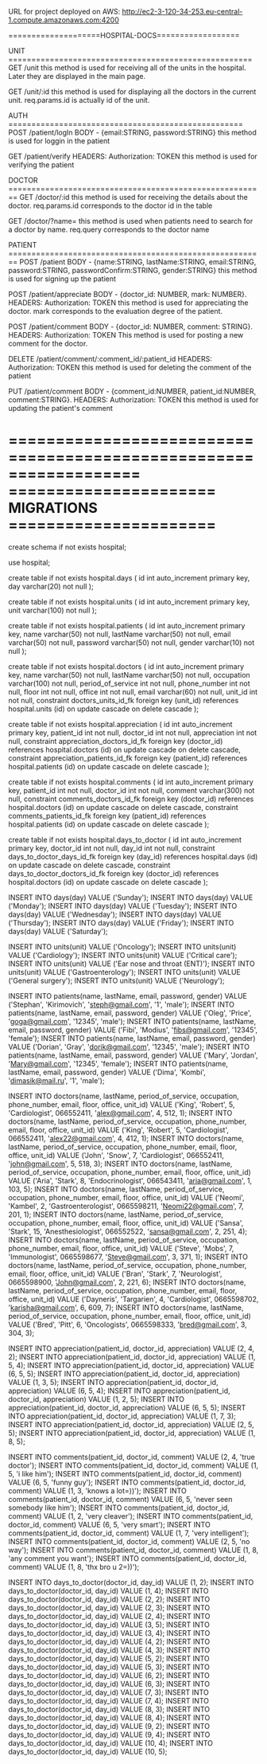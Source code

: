 URL for project deployed on AWS: http://ec2-3-120-34-253.eu-central-1.compute.amazonaws.com:4200

====================HOSPITAL-DOCS==================

UNIT =====================================================
GET /unit
this method is used for receiving all of the units in the hospital. Later they are displayed in the main page.

GET /unit/:id
this method is used for displaying all the doctors in the current unit. req.params.id is actually id of the unit.

AUTH ===================================================
POST /patient/logIn BODY - {email:STRING, password:STRING}
this method is used for loggin in the patient

GET /patient/verify HEADERS: Authorization: TOKEN
this method is used for verifying the patient

DOCTOR ========================================================
GET /doctor/:id
this method is used for receiving the details about the doctor. req.params.id corresponds to the doctor id in the table

GET /doctor/?name=
this method is used when patients need to search for a doctor by name. req.query corresponds to the doctor name

PATIENT ========================================================
POST /patient BODY - {name:STRING, lastName:STRING, email:STRING, password:STRING, passwordConfirm:STRING, gender:STRING}
this method is used for signing up the patient

POST /patient/appreciate BODY - {doctor_id: NUMBER, mark: NUMBER}. HEADERS: Authorization: TOKEN
this method is used for appreciating the doctor. mark corresponds to the evaluation degree of the patient.

POST /patient/comment BODY - {doctor_id: NUMBER, comment: STRING}. HEADERS: Authorization: TOKEN
This method is used for posting a new comment for the doctor.

DELETE /patient/comment/:comment_id/:patient_id HEADERS: Authorization: TOKEN
this method is used for deleting the comment of the patient

PUT /patient/comment BODY - {comment_id:NUMBER, patient_id:NUMBER, comment:STRING}. HEADERS: Authorization: TOKEN
this method is used for updating the patient's comment


==================================================================
====================== MIGRATIONS ======================
==================================================================
create schema if not exists hospital;

use hospital;

create table if not exists hospital.days
(
id int auto_increment
primary key,
day varchar(20) not null
);

create table if not exists hospital.units
(
id int auto_increment
primary key,
unit varchar(100) not null
);

create table if not exists hospital.patients
(
id int auto_increment
primary key,
name varchar(50) not null,
lastName varchar(50) not null,
email varchar(50) not null,
password varchar(50) not null,
gender varchar(10) not null
);

create table if not exists hospital.doctors
(
id int auto_increment
primary key,
name varchar(50) not null,
lastName varchar(50) not null,
occupation varchar(100) not null,
period_of_service int not null,
phone_number int not null,
floor int not null,
office int not null,
email varchar(60) not null,
unit_id int not null,
constraint doctors_units_id_fk
foreign key (unit_id) references hospital.units (id)
on update cascade on delete cascade
);

create table if not exists hospital.appreciation
(
id int auto_increment
primary key,
patient_id int not null,
doctor_id int not null,
appreciation int not null,
constraint appreciation_doctors_id_fk
foreign key (doctor_id) references hospital.doctors (id)
on update cascade on delete cascade,
constraint appreciation_patients_id_fk
foreign key (patient_id) references hospital.patients (id)
on update cascade on delete cascade
);

create table if not exists hospital.comments
(
id int auto_increment
primary key,
patient_id int not null,
doctor_id int not null,
comment varchar(300) not null,
constraint comments_doctors_id_fk
foreign key (doctor_id) references hospital.doctors (id)
on update cascade on delete cascade,
constraint comments_patients_id_fk
foreign key (patient_id) references hospital.patients (id)
on update cascade on delete cascade
);

create table if not exists hospital.days_to_doctor
(
id int auto_increment
primary key,
doctor_id int not null,
day_id int not null,
constraint days_to_doctor_days_id_fk
foreign key (day_id) references hospital.days (id)
on update cascade on delete cascade,
constraint days_to_doctor_doctors_id_fk
foreign key (doctor_id) references hospital.doctors (id)
on update cascade on delete cascade
);

INSERT INTO days(day) VALUE ('Sunday');
INSERT INTO days(day) VALUE ('Monday');
INSERT INTO days(day) VALUE ('Tuesday');
INSERT INTO days(day) VALUE ('Wednesday');
INSERT INTO days(day) VALUE ('Thursday');
INSERT INTO days(day) VALUE ('Friday');
INSERT INTO days(day) VALUE ('Saturday');

INSERT INTO units(unit) VALUE ('Oncology');
INSERT INTO units(unit) VALUE ('Cardiology');
INSERT INTO units(unit) VALUE ('Critical care');
INSERT INTO units(unit) VALUE ('Ear nose and throat (ENT)');
INSERT INTO units(unit) VALUE ('Gastroenterology');
INSERT INTO units(unit) VALUE ('General surgery');
INSERT INTO units(unit) VALUE ('Neurology');

INSERT INTO patients(name, lastName, email, password, gender) VALUE ('Stephan', 'Kirimovich', 'steph@gmail.com', '1', 'male');
INSERT INTO patients(name, lastName, email, password, gender) VALUE ('Oleg', 'Price', 'goga@gmail.com', '12345', 'male');
INSERT INTO patients(name, lastName, email, password, gender) VALUE ('Fibi', 'Modius', 'fibs@gmail.com', '12345', 'female');
INSERT INTO patients(name, lastName, email, password, gender) VALUE ('Dorian', 'Gray', 'dorik@gmail.com', '12345', 'male');
INSERT INTO patients(name, lastName, email, password, gender) VALUE ('Mary', 'Jordan', 'Mary@gmail.com', '12345', 'female');
INSERT INTO patients(name, lastName, email, password, gender) VALUE ('Dima', 'Kombi', 'dimasik@mail.ru', '1', 'male');

INSERT INTO doctors(name, lastName, period_of_service, occupation, phone_number, email, floor, office, unit_id) VALUE ('King', 'Robert', 5, 'Cardiologist', 066552411, 'alex@gmail.com', 4, 512, 1);
INSERT INTO doctors(name, lastName, period_of_service, occupation, phone_number, email, floor, office, unit_id) VALUE ('King', 'Robert', 5, 'Cardiologist', 066552411, 'alex22@gmail.com', 4, 412, 1);
INSERT INTO doctors(name, lastName, period_of_service, occupation, phone_number, email, floor, office, unit_id) VALUE ('John', 'Snow', 7, 'Cardiologist', 066552411, 'john@gmail.com', 5, 518, 3);
INSERT INTO doctors(name, lastName, period_of_service, occupation, phone_number, email, floor, office, unit_id) VALUE ('Aria', 'Stark', 8, 'Endocrinologist', 066543411, 'aria@gmail.com', 1, 103, 5);
INSERT INTO doctors(name, lastName, period_of_service, occupation, phone_number, email, floor, office, unit_id) VALUE ('Neomi', 'Kambel', 2, 'Gastroenterologist', 0665598211, 'Neomi22@gmail.com', 7, 201, 1);
INSERT INTO doctors(name, lastName, period_of_service, occupation, phone_number, email, floor, office, unit_id) VALUE ('Sansa', 'Stark', 15, 'Anesthesiologist', 066552522, 'sansa@gmail.com', 2, 251, 4);
INSERT INTO doctors(name, lastName, period_of_service, occupation, phone_number, email, floor, office, unit_id) VALUE ('Steve', 'Mobs', 7, 'Immunologist', 0665598677, 'Steve@gmail.com', 3, 371, 1);
INSERT INTO doctors(name, lastName, period_of_service, occupation, phone_number, email, floor, office, unit_id) VALUE ('Bran', 'Stark', 7, 'Neurologist', 0665598900, 'John@gmail.com', 2, 221, 6);
INSERT INTO doctors(name, lastName, period_of_service, occupation, phone_number, email, floor, office, unit_id) VALUE ('Dayneris', 'Targarien', 4, 'Cardiologist', 0665598702, 'karisha@gmail.com', 6, 609, 7);
INSERT INTO doctors(name, lastName, period_of_service, occupation, phone_number, email, floor, office, unit_id) VALUE ('Bred', 'Pitt', 6, 'Oncologists', 0665598333, 'bred@gmail.com', 3, 304, 3);

INSERT INTO appreciation(patient_id, doctor_id, appreciation) VALUE (2, 4, 2);
INSERT INTO appreciation(patient_id, doctor_id, appreciation) VALUE (1, 5, 4);
INSERT INTO appreciation(patient_id, doctor_id, appreciation) VALUE (6, 5, 5);
INSERT INTO appreciation(patient_id, doctor_id, appreciation) VALUE (1, 3, 5);
INSERT INTO appreciation(patient_id, doctor_id, appreciation) VALUE (6, 5, 4);
INSERT INTO appreciation(patient_id, doctor_id, appreciation) VALUE (1, 2, 5);
INSERT INTO appreciation(patient_id, doctor_id, appreciation) VALUE (6, 5, 5);
INSERT INTO appreciation(patient_id, doctor_id, appreciation) VALUE (1, 7, 3);
INSERT INTO appreciation(patient_id, doctor_id, appreciation) VALUE (2, 5, 5);
INSERT INTO appreciation(patient_id, doctor_id, appreciation) VALUE (1, 8, 5);

INSERT INTO comments(patient_id, doctor_id, comment) VALUE (2, 4, 'true doctor');
INSERT INTO comments(patient_id, doctor_id, comment) VALUE (1, 5, 'i like him');
INSERT INTO comments(patient_id, doctor_id, comment) VALUE (6, 5, 'funny guy');
INSERT INTO comments(patient_id, doctor_id, comment) VALUE (1, 3, 'knows a lot=))');
INSERT INTO comments(patient_id, doctor_id, comment) VALUE (6, 5, 'never seen somebody like him');
INSERT INTO comments(patient_id, doctor_id, comment) VALUE (1, 2, 'very cleaver');
INSERT INTO comments(patient_id, doctor_id, comment) VALUE (6, 5, 'very smart');
INSERT INTO comments(patient_id, doctor_id, comment) VALUE (1, 7, 'very intelligent');
INSERT INTO comments(patient_id, doctor_id, comment) VALUE (2, 5, 'no way');
INSERT INTO comments(patient_id, doctor_id, comment) VALUE (1, 8, 'any comment you want');
INSERT INTO comments(patient_id, doctor_id, comment) VALUE (1, 8, 'thx bro u 2=))');

INSERT INTO days_to_doctor(doctor_id, day_id) VALUE (1, 2);
INSERT INTO days_to_doctor(doctor_id, day_id) VALUE (1, 4);
INSERT INTO days_to_doctor(doctor_id, day_id) VALUE (2, 2);
INSERT INTO days_to_doctor(doctor_id, day_id) VALUE (2, 3);
INSERT INTO days_to_doctor(doctor_id, day_id) VALUE (2, 4);
INSERT INTO days_to_doctor(doctor_id, day_id) VALUE (3, 5);
INSERT INTO days_to_doctor(doctor_id, day_id) VALUE (3, 4);
INSERT INTO days_to_doctor(doctor_id, day_id) VALUE (4, 2);
INSERT INTO days_to_doctor(doctor_id, day_id) VALUE (4, 3);
INSERT INTO days_to_doctor(doctor_id, day_id) VALUE (5, 2);
INSERT INTO days_to_doctor(doctor_id, day_id) VALUE (5, 3);
INSERT INTO days_to_doctor(doctor_id, day_id) VALUE (6, 2);
INSERT INTO days_to_doctor(doctor_id, day_id) VALUE (6, 3);
INSERT INTO days_to_doctor(doctor_id, day_id) VALUE (7, 3);
INSERT INTO days_to_doctor(doctor_id, day_id) VALUE (7, 4);
INSERT INTO days_to_doctor(doctor_id, day_id) VALUE (8, 3);
INSERT INTO days_to_doctor(doctor_id, day_id) VALUE (8, 4);
INSERT INTO days_to_doctor(doctor_id, day_id) VALUE (9, 2);
INSERT INTO days_to_doctor(doctor_id, day_id) VALUE (9, 4);
INSERT INTO days_to_doctor(doctor_id, day_id) VALUE (10, 4);
INSERT INTO days_to_doctor(doctor_id, day_id) VALUE (10, 5);
